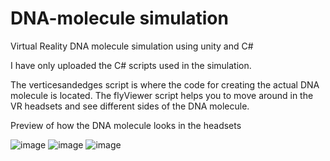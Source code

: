 # DNA-molecule simulation

Virtual Reality DNA molecule simulation using unity and C#

I have only uploaded the C# scripts used in the simulation.

The verticesandedges script is where the code for creating the actual DNA molecule is located.
The flyViewer script helps you to move around in the VR headsets and see different sides of the DNA molecule.

Preview of how the DNA molecule looks in the headsets

![image](https://github.com/rutikang/DNA-molecule-/assets/117582332/131df250-23ab-4bc7-91ca-217bccaf2262)
![image](https://github.com/rutikang/DNA-molecule-/assets/117582332/b7cafd1b-860b-4eed-8adc-72171b1b35e1)
![image](https://github.com/rutikang/DNA-molecule-/assets/117582332/125e912b-89a3-4377-bd8d-7d8877bc2439)

